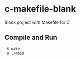 # c-makefile-blank
Blank project with Makefile for C

## Compile and Run
```bash
 $ make
 $ ./main
```
